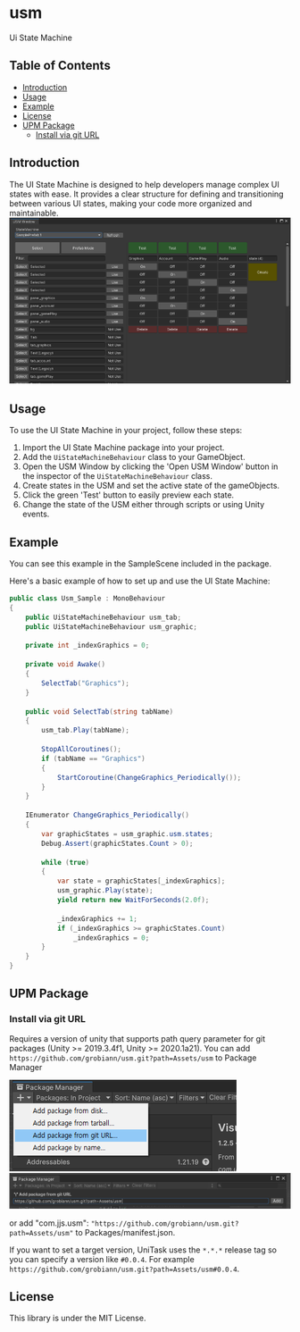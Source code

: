 # usm
Ui State Machine

## Table of Contents
- [Introduction](#introduction)
- [Usage](#usage)
- [Example](#example)
- [License](https://github.com/grobiann/usm?tab=readme-ov-file#License)
- [UPM Package](https://github.com/grobiann/usm?tab=readme-ov-file#UPM-Package)
  - [Install via git URL](https://github.com/grobiann/usm?tab=readme-ov-file#Install-via-git-url)

## Introduction
The UI State Machine is designed to help developers manage complex UI states with ease. It provides a clear structure for defining and transitioning between various UI states, making your code more organized and maintainable.
![Example Image](./images/upm_screenshot_1.png)
<!--  ![Example Image](./images/upm_screenshot_2.png) -->

## Usage
To use the UI State Machine in your project, follow these steps:

1. Import the UI State Machine package into your project.
2. Add the `UiStateMachineBehaviour` class to your GameObject.
3. Open the USM Window by clicking the 'Open USM Window' button in the inspector of the `UiStateMachineBehaviour` class.
4. Create states in the USM and set the active state of the gameObjects.
5. Click the green 'Test' button to easily preview each state.
6. Change the state of the USM either through scripts or using Unity events.

## Example
You can see this example in the SampleScene included in the package.

Here's a basic example of how to set up and use the UI State Machine:

```csharp
public class Usm_Sample : MonoBehaviour
{
    public UiStateMachineBehaviour usm_tab;
    public UiStateMachineBehaviour usm_graphic;

    private int _indexGraphics = 0;

    private void Awake()
    {
        SelectTab("Graphics");
    }

    public void SelectTab(string tabName)
    {
        usm_tab.Play(tabName);

        StopAllCoroutines();
        if (tabName == "Graphics")
        {
            StartCoroutine(ChangeGraphics_Periodically());
        }
    }

    IEnumerator ChangeGraphics_Periodically()
    {
        var graphicStates = usm_graphic.usm.states;
        Debug.Assert(graphicStates.Count > 0);

        while (true)
        {
            var state = graphicStates[_indexGraphics];
            usm_graphic.Play(state);
            yield return new WaitForSeconds(2.0f);

            _indexGraphics += 1;
            if (_indexGraphics >= graphicStates.Count)
                _indexGraphics = 0;
        }
    }
}
```

## UPM Package
### Install via git URL
Requires a version of unity that supports path query parameter for git packages (Unity >= 2019.3.4f1, Unity >= 2020.1a21). 
You can add `https://github.com/grobiann/usm.git?path=Assets/usm` to Package Manager

![Example Image](./images/upm_install_guide_1.png)
![Example Image](./images/upm_install_guide_2.png)

or add "com.jjs.usm": `"https://github.com/grobiann/usm.git?path=Assets/usm"` to Packages/manifest.json.

If you want to set a target version, UniTask uses the `*.*.*` release tag so you can specify a version like `#0.0.4`. For example `https://github.com/grobiann/usm.git?path=Assets/usm#0.0.4`.

## License
This library is under the MIT License.

